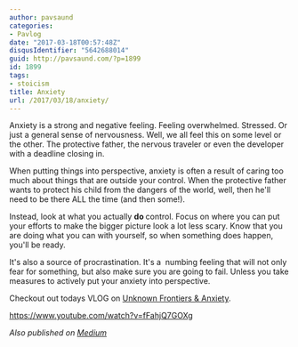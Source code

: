 ```yaml
---
author: pavsaund
categories:
- Pavlog
date: "2017-03-18T00:57:48Z"
disqusIdentifier: "5642688014"
guid: http://pavsaund.com/?p=1899
id: 1899
tags:
- stoicism
title: Anxiety
url: /2017/03/18/anxiety/
---
```


Anxiety is a strong and negative feeling. Feeling overwhelmed. Stressed. Or just a general sense of nervousness. Well, we all feel this on some level or the other. The protective father, the nervous traveler or even the developer with a deadline closing in.

When putting things into perspective, anxiety is often a result of caring too much about things that are outside your control. When the protective father wants to protect his child from the dangers of the world, well, then he'll need to be there ALL the time (and then some!).

Instead, look at what you actually <strong>do </strong>control. Focus on where you can put your efforts to make the bigger picture look a lot less scary. Know that you are doing what you can with yourself, so when something does happen, you'll be ready.

It's also a source of procrastination. It's a  numbing feeling that will not only fear for something, but also make sure you are going to fail. Unless you take measures to actively put your anxiety into perspective.

Checkout out todays VLOG on <a href="https://www.youtube.com/watch?v=fFahjQ7GOXg">Unknown Frontiers &amp; Anxiety</a>.

https://www.youtube.com/watch?v=fFahjQ7GOXg

<em>Also published on <a href="https://medium.com/@pavsaund/anxiety-cd483679c243#.pkfzc6gqp">Medium</a></em>